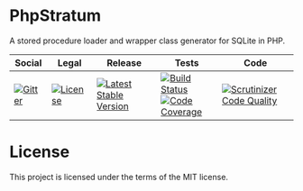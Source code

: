 # PhpStratum

A stored procedure loader and wrapper class generator for SQLite in PHP.

<table>
<thead>
<tr>
<th>Social</th>
<th>Legal</th>
<th>Release</th>
<th>Tests</th>
<th>Code</th>
</tr>
</thead>
<tbody>
<tr>
<td>
<a href="https://gitter.im/SetBased/php-stratum?utm_source=badge&utm_medium=badge&utm_campaign=pr-badge"><img src="https://badges.gitter.im/SetBased/php-stratum.svg" alt="Gitter"/></a>
</td>
<td>
<a href="https://packagist.org/packages/setbased/php-stratum-sqlite-pdo"><img src="https://poser.pugx.org/setbased/php-stratum-sqlite-pdo/license" alt="License"/></a>
</td>
<td>
<a href="https://packagist.org/packages/setbased/php-stratum-sqlite-pdo"><img src="https://poser.pugx.org/setbased/php-stratum-sqlite-pdo/v/stable" alt="Latest Stable Version"/></a><br/>
</td>
<td><a href="https://travis-ci.org/DatabaseStratum/php-stratum-sqlite-pdo"><img src="https://travis-ci.org/DatabaseStratum/php-stratum-sqlite-pdo?branch=master" alt="Build Status"/></a><br/>
<a href="https://scrutinizer-ci.com/g/DatabaseStratum/php-stratum-sqlite-pdo/?branch=master"><img src="https://scrutinizer-ci.com/g/DatabaseStratum/php-stratum-sqlite-pdo/badges/coverage.png?b=master" alt="Code Coverage"/></a><br/>
</td>
<td>
<a href="https://scrutinizer-ci.com/g/SetBased/php-stratum-sqlite-pdo/?branch=master"><img src="https://scrutinizer-ci.com/g/SetBased/php-stratum-sqlite-pdo/badges/quality-score.png?b=master" alt="Scrutinizer Code Quality"/></a>
</td>
</tr>
</tbody>
</table>

License
=======

This project is licensed under the terms of the MIT license.


